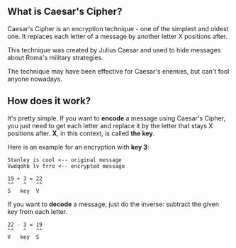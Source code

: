 ## What is Caesar's Cipher?

Caesar's Cipher is an encryption technique - one of the simplest and oldest one. It replaces each letter of a message by another letter X positions after.

This technique was created by Julius Caesar and used to hide messages about Roma's military strategies.

The technique may have been effective for Caesar's enemies, but can't fool anyone nowadays.

## How does it work?

It's pretty simple. If you want to **encode** a message using Caesar's Cipher, you just need to get each letter and replace it by the letter that stays X positions after. **X**, in this context, is called **the key**.

Here is an example for an encryption with **key 3**:

```
Stanley is cool <-- original message
Vwdqohb lv frro <-- encrypted message

19 + 3 = 22
^^   ^   ^^
S   key  V
```

If you want to **decode** a message, just do the inverse: subtract the given key from each letter.

```
22 - 3 = 19
^^   ^   ^^
V   key  S
```
